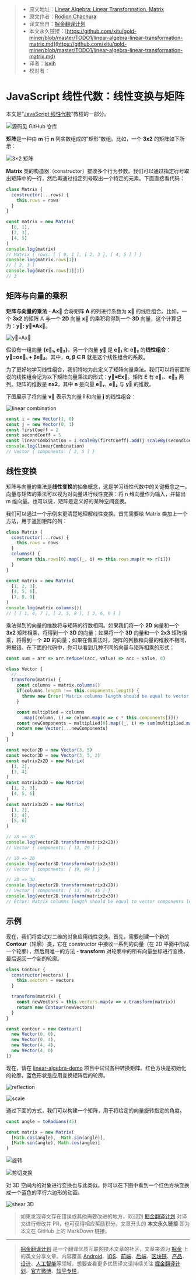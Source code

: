 > * 原文地址：[Linear Algebra: Linear Transformation, Matrix](https://medium.com/@geekrodion/linear-algebra-linear-transformation-matrix-2f4befc3c27b)
> * 原文作者：[Rodion Chachura](https://medium.com/@geekrodion)
> * 译文出自：[掘金翻译计划](https://github.com/xitu/gold-miner)
> * 本文永久链接：[https://github.com/xitu/gold-miner/blob/master/TODO1/linear-algebra-linear-transformation-matrix.md](https://github.com/xitu/gold-miner/blob/master/TODO1/linear-algebra-linear-transformation-matrix.md)
> * 译者：[lsvih](https://github.com/lsvih)
> * 校对者：

# JavaScript 线性代数：线性变换与矩阵

本文是“[JavaScript 线性代数](https://medium.com/@geekrodion/linear-algebra-with-javascript-46c289178c0)”教程的一部分。

![[源码见 GitHub 仓库](https://github.com/RodionChachura/linear-algebra)](https://cdn-images-1.medium.com/max/2000/1*4yaaTk2eqnmn19nyorh-HA.png)

**矩阵**是一种由 **m** 行 **n** 列实数组成的“矩形”数组。比如，一个 **3x2** 的矩阵如下所示：

![**3×2** 矩阵](https://cdn-images-1.medium.com/max/2000/1*wJjLyI2-iDRMaDqd2Sh0iw.jpeg)

**Matrix** 类的构造器（constructor）接收多个行为参数。我们可以通过指定行号取出矩阵中的一行，然后再通过指定列号取出一个特定的元素。下面直接看代码：

```JavaScript
class Matrix {
  constructor(...rows) {
    this.rows = rows
  }
}

const matrix = new Matrix(
  [0, 1],
  [2, 3],
  [4, 5]
)
console.log(matrix)
// Matrix { rows: [ [ 0, 1 ], [ 2, 3 ], [ 4, 5 ] ] }
console.log(matrix.rows[1])
// [ 2, 3 ]
console.log(matrix.rows[1][1])
// 3
```

## 矩阵与向量的乘积

**矩阵与向量的乘法** - **Ax⃗** 会将矩阵 **A** 的列进行系数为 **x⃗** 的线性组合。比如，一个 **3x2** 的矩阵 A 与一个 **2D** 向量 **x⃗** 的乘积将得到一个 **3D** 向量，这个计算记为：**y⃗: y⃗=Ax⃗**。

![**y⃗=Ax⃗**](https://cdn-images-1.medium.com/max/2538/0*sa84p6WtAYoAB8u0)

假设有一组向量 **{e⃗₁, e⃗₂}**，另一个向量 **y⃗** 是 **e⃗₁** 和 **e⃗₂** 的**线性组合**：**y⃗=αe⃗₁ + βe⃗₂**。其中，**α, β ∈ R** 就是这个线性组合的系数。

为了更好地学习线性组合，我们特地为此定义了矩阵向量乘法。我们可以将前面所说的线性组合记为以下矩阵向量乘法的形式：**y⃗=Ex⃗**。矩阵 **E** 有 **e⃗₁**、**e⃗₂** 两列。矩阵的维数是 **nx2**，其中 **n** 是向量 **e⃗₁**、**e⃗₂** 与 **y⃗** 的维数。

下图展示了将向量 **v⃗** 表示为向量 **î** 和向量 **ĵ** 的线性组合：

![linear combination](https://cdn-images-1.medium.com/max/2000/1*OtdjxVPrwMaGSzUyc9wzdA.png)

```JavaScript
const i = new Vector(1, 0)
const j = new Vector(0, 1)
const firstCoeff = 2
const secondCoeff = 5
const linearCombination = i.scaleBy(firstCoeff).add(j.scaleBy(secondCoeff))
console.log(linearCombination)
// Vector { components: [ 2, 5 ] }
```

## 线性变换

矩阵与向量的乘法是**线性变换**的抽象概念，这是学习线性代数中的关键概念之一。向量与矩阵的乘法可以视为对向量进行线性变换：将 n 维向量作为输入，并输出 m 维向量。也可以说，矩阵是定义好的某种空间变换。

我们可以通过一个示例来更清楚地理解线性变换。首先需要给 Matrix 类加上一个方法，用于返回矩阵的列：

```JavaScript
class Matrix {
  constructor(...rows) {
    this.rows = rows
  }
  columns() {
    return this.rows[0].map((_, i) => this.rows.map(r => r[i]))
  }
}

const matrix = new Matrix(
  [1, 2, 3],
  [4, 5, 6],
  [7, 8, 9]
)
console.log(matrix.columns())
// [ [ 1, 4, 7 ], [ 2, 5, 8 ], [ 3, 6, 9 ] ]
```

乘法得到的向量的维数将与矩阵的行数相同。如果我们将一个 **2D** 向量和一个 **3x2** 矩阵相乘，将得到一个 **3D** 的向量；如果将一个 **3D** 向量和一个 **2x3** 矩阵相乘，将得到一个 **2D** 的向量；如果在做乘法时，矩阵的列数和向量的维数不相同，将报错。在下面的代码中，你可以看到几种不同的向量与矩阵相乘的形式：

```JavaScript
const sum = arr => arr.reduce((acc, value) => acc + value, 0)

class Vector {
  // ...
  transform(matrix) {
    const columns = matrix.columns()
    if(columns.length !== this.components.length) {
      throw new Error('Matrix columns length should be equal to vector components length.')
    }

    const multiplied = columns
      .map((column, i) => column.map(c => c * this.components[i]))
    const newComponents = multiplied[0].map((_, i) => sum(multiplied.map(column => column[i])))
    return new Vector(...newComponents)
  }
}

const vector2D = new Vector(3, 5)
const vector3D = new Vector(3, 5, 2)
const matrix2x2D = new Matrix(
  [1, 2],
  [3, 4]
)
const matrix2x3D = new Matrix(
  [1, 2, 3],
  [4, 5, 6]
)
const matrix3x2D = new Matrix(
  [1, 2],
  [3, 4],
  [5, 6]
)

// 2D => 2D
console.log(vector2D.transform(matrix2x2D))
// Vector { components: [ 13, 29 ] }

// 3D => 2D
console.log(vector3D.transform(matrix2x3D))
// Vector { components: [ 19, 49 ] }

// 2D => 3D
console.log(vector2D.transform(matrix3x2D))
// Vector { components: [ 13, 29, 45 ] }
console.log(vector2D.transform(matrix2x3D))
// Error: Matrix columns length should be equal to vector components length.
```

## 示例

现在，我们将尝试对二维的对象应用线性变换。首先，需要创建一个新的 **Contour**（轮廓）类，它在 constructor 中接收一系列的向量（在 2D 平面中形成一个轮廓），然后用唯一的方法 - **transform** 对轮廓中的所有向量坐标进行变换，最后返回一个新的轮廓。

```JavaScript
class Contour {
  constructor(vectors) {
    this.vectors = vectors
  }

  transform(matrix) {
    const newVectors = this.vectors.map(v => v.transform(matrix))
    return new Contour(newVectors)
  }
}

const contour = new Contour([
  new Vector(0, 0),
  new Vector(0, 4),
  new Vector(4, 4),
  new Vector(4, 0)
])
```

现在，请在 [linear-algebra-demo](https://rodionchachura.github.io/linear-algebra/) 项目中试试各种转换矩阵。红色方块是初始化的轮廓，蓝色形状是应用变换矩阵后的轮廓。

![reflection](https://cdn-images-1.medium.com/max/2010/1*M60SUzpCBZIRfIZRb-QRBQ.png)

![scale](https://cdn-images-1.medium.com/max/2006/1*nuZwkcbpw0RMbl1DzuQrxQ.png)

通过下面的方式，我们可以构建一个矩阵，用于将给定的向量旋转指定的角度。

```JavaScript
const angle = toRadians(45)

const matrix = new Matrix(
  [Math.cos(angle), -Math.sin(angle)],
  [Math.sin(angle), Math.cos(angle)]
)
```

![旋转](https://cdn-images-1.medium.com/max/2002/1*vZ5Sblw5oPaq8OCw07ligg.png)

![剪切变换](https://cdn-images-1.medium.com/max/2004/1*naUftl-XYETBUtcAYujT0w.png)

对 3D 空间内的对象进行变换也与此类似。你可以在下图中看到一个红色方块变换成一个蓝色的平行六边形的动画。

![shear 3D](https://cdn-images-1.medium.com/max/2432/1*zoTrp_lm1p2HQClkaOdMOQ.gif)

> 如果发现译文存在错误或其他需要改进的地方，欢迎到 [掘金翻译计划](https://github.com/xitu/gold-miner) 对译文进行修改并 PR，也可获得相应奖励积分。文章开头的 **本文永久链接** 即为本文在 GitHub 上的 MarkDown 链接。

---

> [掘金翻译计划](https://github.com/xitu/gold-miner) 是一个翻译优质互联网技术文章的社区，文章来源为 [掘金](https://juejin.im) 上的英文分享文章。内容覆盖 [Android](https://github.com/xitu/gold-miner#android)、[iOS](https://github.com/xitu/gold-miner#ios)、[前端](https://github.com/xitu/gold-miner#前端)、[后端](https://github.com/xitu/gold-miner#后端)、[区块链](https://github.com/xitu/gold-miner#区块链)、[产品](https://github.com/xitu/gold-miner#产品)、[设计](https://github.com/xitu/gold-miner#设计)、[人工智能](https://github.com/xitu/gold-miner#人工智能)等领域，想要查看更多优质译文请持续关注 [掘金翻译计划](https://github.com/xitu/gold-miner)、[官方微博](http://weibo.com/juejinfanyi)、[知乎专栏](https://zhuanlan.zhihu.com/juejinfanyi)。
